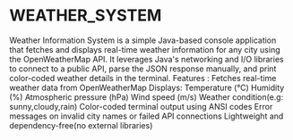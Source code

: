 # WEATHER_SYSTEM
Weather Information System is a simple Java-based console application that fetches and displays real-time weather information for any city using the OpenWeatherMap API.
It leverages Java's networking and I/O libraries to connect to a public API, parse the JSON response manually, and print color-coded weather details in the terminal.
Features : 
Fetches real-time weather data from OpenWeatherMap
Displays:
Temperature (°C)
Humidity (%)
Atmospheric pressure (hPa)
Wind speed (m/s)
Weather condition(e.g: sunny,cloudy,rain)
Color-coded terminal output using ANSI codes
Error messages on invalid city names or failed API connections
Lightweight and dependency-free(no external libraries)
